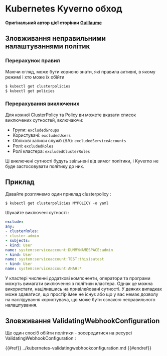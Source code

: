 # Kubernetes Kyverno обход

**Оригінальний автор цієї сторінки** [**Guillaume**](https://www.linkedin.com/in/guillaume-chapela-ab4b9a196)

## Зловживання неправильними налаштуваннями політик

### Перерахунок правил

Маючи огляд, може бути корисно знати, які правила активні, в якому режимі і хто може їх обійти
```bash
$ kubectl get clusterpolicies
$ kubectl get policies
```
### Перерахування виключених

Для кожної ClusterPolicy та Policy ви можете вказати список виключених сутностей, включаючи:

- Групи: `excludedGroups`
- Користувачі: `excludedUsers`
- Облікові записи служб (SA): `excludedServiceAccounts`
- Ролі: `excludedRoles`
- Ролі кластера: `excludedClusterRoles`

Ці виключені сутності будуть звільнені від вимог політики, і Kyverno не буде застосовувати політику до них.

## Приклад&#x20;

Давайте розглянемо один приклад clusterpolicy :&#x20;
```
$ kubectl get clusterpolicies MYPOLICY -o yaml
```
Шукайте виключені сутності :&#x20;
```yaml
exclude:
any:
- clusterRoles:
- cluster-admin
- subjects:
- kind: User
name: system:serviceaccount:DUMMYNAMESPACE:admin
- kind: User
name: system:serviceaccount:TEST:thisisatest
- kind: User
name: system:serviceaccount:AHAH:*
```
У кластері численні додаткові компоненти, оператори та програми можуть вимагати виключення з політики кластера. Однак це можна використати, націлившись на привілейовані сутності. У деяких випадках може здаватися, що простір імен не існує або що у вас немає дозволу на наслідування користувача, що може бути ознакою неправильного налаштування.

## Зловживання ValidatingWebhookConfiguration

Ще один спосіб обійти політики - зосередитися на ресурсі ValidatingWebhookConfiguration :&#x20;

{{#ref}}
../kubernetes-validatingwebhookconfiguration.md
{{#endref}}
